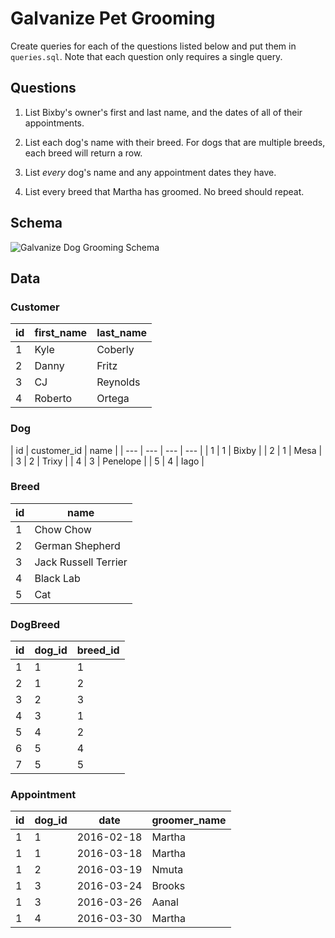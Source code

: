 # Galvanize Pet Grooming

Create queries for each of the questions listed below and put them in `queries.sql`. Note that each question only requires a single query.

## Questions

1. List Bixby's owner's first and last name, and the dates of all of their appointments.

1. List each dog's name with their breed. For dogs that are multiple breeds, each breed will return a row.

1. List _every_ dog's name and any appointment dates they have.

1. List every breed that Martha has groomed. No breed should repeat.

## Schema

![Galvanize Dog Grooming Schema](https://s3-us-west-2.amazonaws.com/assessment-images/galvanize_dog_grooming/practice_joins.jpeg)

## Data

### Customer
| id | first_name | last_name |
| --- | --- | --- |
| 1 | Kyle | Coberly |
| 2 | Danny | Fritz |
| 3 | CJ | Reynolds |
| 4 | Roberto | Ortega |

### Dog
| id | customer_id | name |
| --- | --- | --- | --- |
| 1 | 1 | Bixby |
| 2 | 1 | Mesa |
| 3 | 2 | Trixy |
| 4 | 3 | Penelope |
| 5 | 4 | Iago |

### Breed
| id | name |
| --- | --- |
| 1 | Chow Chow |
| 2 | German Shepherd |
| 3 | Jack Russell Terrier |
| 4 | Black Lab |
| 5 | Cat |

### DogBreed
| id | dog_id | breed_id |
| --- | --- | --- |
| 1 | 1 | 1 |
| 2 | 1 | 2 |
| 3 | 2 | 3 |
| 4 | 3 | 1 |
| 5 | 4 | 2 |
| 6 | 5 | 4 |
| 7 | 5 | 5 |

### Appointment
| id | dog_id | date | groomer_name |
| --- | --- | --- | --- |
| 1 | 1 | 2016-02-18 | Martha |
| 1 | 1 | 2016-03-18 | Martha |
| 1 | 2 | 2016-03-19 | Nmuta |
| 1 | 3 | 2016-03-24 | Brooks |
| 1 | 3 | 2016-03-26 | Aanal |
| 1 | 4 | 2016-03-30 | Martha |
